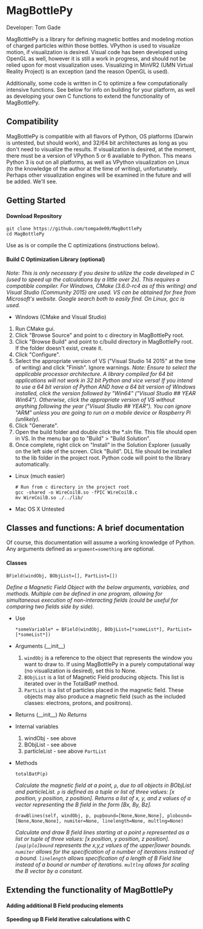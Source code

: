 # MagBottlePy

Developer: Tom Gade

MagBottlePy is a library for defining magnetic bottles and modeling motion of charged particles within those bottles.  VPython is used to visualize motion, if visualization is desired.  Visual code has been developed using OpenGL as well, however it is still a work in progress, and should not be relied upon for most visualization uses.  Visualizing in MinVR2 (UMN Virtual Reality Project) is an exception (and the reason OpenGL is used).

Additionally, some code is written in C to optimize a few computationally intensive functions.  See below for info on building for your platform, as well as developing your own C functions to extend the functionality of MagBottlePy.

## Compatibility
MagBottlePy is compatible with all flavors of Python, OS platforms (Darwin is untested, but should work), and 32/64 bit architectures as long as you don't need to visualize the results.  If visualization is desired, at the moment, there must be a version of VPython 5 or 6 available to Python.  This means Python 3 is out on all platforms, as well as VPython visualization on Linux (to the knowledge of the author at the time of writing), unfortunately.  Perhaps other visualization engines will be examined in the future and will be added.  We'll see.

## Getting Started

#### Download Repository

  ```
  git clone https://github.com/tomgade09/MagBottlePy
  cd MagBottlePy
  ```

Use as is or compile the C optimizations (instructions below).

#### Build C Optimization Library (optional)

*Note: This is only necessary if you desire to utilize the code developed in C (used to speed up the calculations by a little over 2x).  This requires a compatible compiler.  For Windows, CMake (3.6.0-rc4 as of this writing) and Visual Studio (Community 2015) are used.  VS can be obtained for free from Microsoft's website.  Google search both to easily find.  On Linux, gcc is used.*

* Windows (CMake and Visual Studio)

1. Run CMake gui.
2. Click "Browse Source" and point to c directory in MagBottlePy root.
3. Click "Browse Build" and point to c/build directory in MagBottlePy root.  If the folder doesn't exist, create it.
4. Click "Configure".
5. Select the appropriate version of VS ("Visual Studio 14 2015" at the time of writing) and click "Finish".  Ignore warnings.
*Note: Ensure to select the applicable processor architecture.  A library compiled for 64 bit applications will not work in 32 bit Python and vice versa!  If you intend to use a 64 bit version of Python AND have a 64 bit version of Windows installed, click the version followed by "Win64" ("Visual Studio ## YEAR Win64").  Otherwise, click the appropriate version of VS without anything following the year ("Visual Studio ## YEAR").  You can ignore "ARM" unless you are going to run on a mobile device or Raspberry Pi (unlikely).*
6. Click "Generate".
7. Open the build folder and double click the *.sln file.  This file should open in VS.  In the menu bar go to "Build" > "Build Solution".
8. Once complete, right click on "Install" in the Solution Explorer (usually on the left side of the screen.  Click "Build".  DLL file should be installed to the lib folder in the project root.  Python code will point to the library automatically.

* Linux (much easier)

  ```
  # Run from c directory in the project root
  gcc -shared -o WireCoilB.so -fPIC WireCoilB.c
  mv WireCoilB.so ./../lib/
  ```
  
* Mac OS X
Untested

## Classes and functions: A brief documentation

Of course, this documentation will assume a working knowledge of Python.  Any arguments defined as ```argument=something``` are optional.

#### Classes

```
BField(windObj, BObjList=[], PartList=[])
```
*Define a Magnetic Field Object with the below arguments, variables, and methods.  Multiple can be defined in one program, allowing for simultaneous execution of non-interacting fields (could be useful for comparing two fields side by side).*

* Use

  ```
  *someVariable* = BField(windObj, BObjList=[*someList*], PartList=[*someList*])
  ```

* Arguments (\_\_init\_\_)

  1. ```windObj``` is a reference to the object that represents the window you want to draw to.  If using MagBottlePy in a purely computational way (no visualization is desired), set this to None.
  2. ```BObjList``` is a list of Magnetic Field producing objects.  This list is iterated over in the TotalBatP method.
  3. ```PartList``` is a list of particles placed in the magnetic field.  These objects may also produce a magnetic field (such as the included classes: electrons, protons, and positrons).
  
* Returns (\_\_init\_\_)
  *No Returns*

* Internal variables

  1. windObj - see above
  2. BObjList - see above
  3. particleList - see above ```PartList```
  
* Methods

  ```
  totalBatP(p)
  ```
  
  *Calculate the magnetic field at a point, ```p```, due to all objects in BObjList and particleList.  ```p``` is defined as a tuple or list of three values: [x position, y position, z position].  Returns a list of x, y, and z values of a vector representing the B field in the form [Bx, By, Bz].*
  
  ```
  drawBlines(self, windObj, p, pupbound=[None,None,None], plobound=[None,None,None], numiter=None, linelength=None, multlng=None)
  ```
  
  *Calculate and draw B field lines starting at a point ```p``` represented as a list or tuple of three values: [x position, y position, z position].  ```[pup|plo]bound``` represents the x,y,z values of the upper|lower bounds.  ```numiter``` allows for the specification of a number of iterations instead of a bound.  ```linelength``` allows specification of a length of B Field line instead of a bound or number of iterations.  ```multlng``` allows for scaling the B vector by a constant.*

## Extending the functionality of MagBottlePy

#### Adding additional B Field producing elements

#### Speeding up B Field iterative calculations with C
